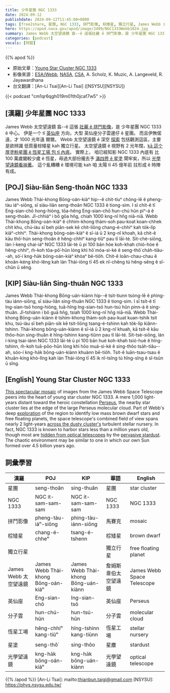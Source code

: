 ```yaml
---
title: 少年星團 NGC 1333
date: 2024-09-12
publishdate: 2024-09-12T11:45:00+0800
tags: [free2share, 星團, NGC 1333, 拼鬥影像, 棕矮星, 獨立行星, James Webb 太空望遠鏡, 英仙座, 分子雲, 恆星工場, 星塗, 光學望遠鏡]
hero: https://apod.nasa.gov/apod/image/2409/NGC1333Webb1024.jpg
summary: James Webb 太空望遠鏡 翕--ê 這張壯麗 ê 拼鬥影像，是 少年星團 NGC 1333 ê 中心。
categories: [podcast]
vocals: [阿錕]
---
```


{{% apod %}}

- 原始文章：[Young Star Cluster NGC 1333](https://apod.nasa.gov/apod/ap240912.html)
- 影像來源：[ESA/Webb](https://www.esa.int/), [NASA](https://www.nasa.gov), [CSA](https://www.asc-csa.gc.ca/eng/), A. Scholz, K. Muzic, A. Langeveld, R. Jayawardhana
- 台文翻譯：[An-Li Tsai][An-Li Tsai] ([NSYSU][NSYSU])

{{< podcast "cm1qr6qgh019m01th0jcaf7w5" >}}

## [漢羅] 少年星團 NGC 1333
James Webb 太空望遠鏡 翕--ê 這張 [壯麗 ê 拼鬥影像][This spectacular mosaic]，是 少年星團 NGC 1333 ê 中心。
伊是一个 tī [英仙座][Perseus] 方向，大型 英仙座分子雲邊仔 ê 星團。
而且伊無偌遠，才 1000 光年遠 爾爾。
Webb 太空望遠鏡 ê 深空 [探索][exploration] 包括觀測這區，主要是欲辨識 低質量棕矮星 kah 獨立行星。
太空望遠鏡 ê 視野有 2 光年闊，[kā 這个厚塗粉星團 ê 恆星工場 包 tī 內底][across the dusty cluster's]。
實際上， 咱已經知影 NGC 1333 內底有 比 100 萬歲閣較少歲 ê 恆星，毋過大部份攏去予 [滿四界 ê 星塗][pervasive stardust] 閘牢矣，所以 [光學望遠鏡看袂著][hidden from optical telescopes]。
這个亂糟糟 ê 環境可能 kah 咱 太陽 tī 45 億年前 拄形成 ê 時陣有成。

## [POJ] Siàu-liân Seng-thoân NGC 1333
James Webb Thài-khong Bōng-oán-kiàⁿ hip--ê chit-tiuⁿ chòng-lē ê pheng-tàu iáⁿ-siōng, sī siàu-liân seng-thoân NGC 1333 ê tiong-sim.
I sī chi̍t-ê tī Eng-sian-chō hong-hiòng, tōa-hêng Eng-sian-chō hun-chú hûn piⁿ-á ê seng-thoân.
Jî-chhiáⁿ i bô gōa hn̄g, chiah 1000 kng-nî hn̄g niā-niā.
Webb Thài-khong Bōng-oán-kiàⁿ ê chhim-khong thàm-soh pau-koat koan-chhek chit khu, chú-iàu sī beh piān-sek kē chit-liōng chang-é-chhiⁿ kah to̍k-li̍p kiâⁿ-chhiⁿ.
Thài-khong bōng-oán-kiàⁿ ê sī-iá ū 2 kng-nî khoah, kā chit-ê kāu thô͘-hún seng-thoân ê hêng-chhiⁿ kang-tiûⁿ pau tī lāi-té.
Si̍t-chè-siōng, lán í-keng chai-iáⁿ NGC 1333 lāi-té ū pí 100 bān hòe koh-khah chió-hòe ê hêng-chhiⁿ, m̄-koh tōa-pō͘-hūn lóng khì hō͘ móa-sì-kè ê seng-thô͘ cha̍h-tiâu--ah, só͘-í kng-ha̍k bōng-oán-kiàⁿ khòaⁿ bē-tio̍h.
Chit-ê loān-chau-chau ê khoân-kéng khó-lêng kah lán Thài-iông tī 45 ek nî-chêng tú hêng-sêng ê sî-chūn ū sêng.

## [KIP] Siàu-liân Sing-thuân NGC 1333
James Webb Thài-khong Bōng-uán-kiànn hip--ê tsit-tiunn tsòng-lē ê phing-tàu iánn-siōng, sī siàu-liân sing-thuân NGC 1333 ê tiong-sim.
I sī tsi̍t-ê tī Ing-sian-tsō hong-hiòng, tuā-hîng Ing-sian-tsō hun-tsú hûn pinn-á ê sing-thuân.
Jî-tshiánn i bô guā hn̄g, tsiah 1000 kng-nî hn̄g niā-niā.
Webb Thài-khong Bōng-uán-kiànn ê tshim-khong thàm-soh pau-kuat kuan-tshik tsit khu, tsú-iàu sī beh piān-sik kē tsit-liōng tsang-é-tshinn kah to̍k-li̍p kiânn-tshinn.
Thài-khong bōng-uán-kiànn ê sī-iá ū 2 kng-nî khuah, kā tsit-ê kāu thôo-hún sing-thuân ê hîng-tshinn kang-tiûnn pau tī lāi-té.
Si̍t-tsè-siōng, lán í-king tsai-iánn NGC 1333 lāi-té ū pí 100 bān huè koh-khah tsió-huè ê hîng-tshinn, m̄-koh tuā-pōo-hūn lóng khì hōo muá-sì-kè ê sing-thôo tsa̍h-tiâu--ah, sóo-í kng-ha̍k bōng-uán-kiànn khuànn bē-tio̍h.
Tsit-ê luān-tsau-tsau ê khuân-kíng khó-lîng kah lán Thài-iông tī 45 ik nî-tsîng tú hîng-sîng ê sî-tsūn ū sîng.

## [English] Young Star Cluster NGC 1333
[This spectacular mosaic][This spectacular mosaic] of images from the James Webb Space Telescope peers into the heart of young star cluster NGC 1333.
A mere 1,000 light-years distant toward the heroic constellation [Perseus][Perseus], the nearby star cluster lies at the edge of the large Perseus molecular cloud.
Part of Webb's deep [exploration][exploration] of the region to identify low mass brown dwarf stars and free floating planets, the space telescope's combined field of view spans nearly 2 light-years [across the dusty cluster's][across the dusty cluster's] turbulent stellar nursery.
In fact, NGC 1333 is known to harbor stars less than a million years old, though most are [hidden from optical telescopes][hidden from optical telescopes] by the [pervasive stardust][pervasive stardust].
The chaotic environment may be similar to one in which our own Sun formed over 4.5 billion years ago.

## 詞彙學習

|漢羅|POJ|KIP|華語|English|
|-|-|-|-|-|
|星團|seng-thoân|sing-thuân|星團|star cluster|
|NGC 1333|NGC it-sam-sam-sam|NGC it-sam-sam-sam|NGC 1333|NGC 1333|
|拼鬥影像|pheng-tàu-iáⁿ-siōng|phing-tàu-iánn-siōng|馬賽克|mosaic|
|棕矮星|chang-é-chheⁿ|tsang-é-tshenn|棕矮星|brown dwarf|
|獨立行星|||獨立行星|free floating planet|
|James Webb 太空望遠鏡|James Webb Thài-khong Bōng-oán-kiàⁿ|James Webb Thài-khong Bōng-uán-kiànn|詹姆斯韋伯太空望遠鏡|James Webb Space Telescope|
|英仙座|Eng-sian-chō|Ing-sian-tsō|英仙座|Perseus|
|分子雲|hun-chú-hûn|hun-tsú-hûn|分子雲|molecular cloud|
|恆星工場|hêng-chhiⁿ kang-tiûⁿ|hîng-tshinn kang-tiûnn|恆星工場|stellar nursery|
|星塗|seng-thô͘|sing-thôo|星塵|stardust|
|光學望遠鏡|kng-ha̍k bōng-oán-kiàⁿ|kng-ha̍k bōng-uán-kiànn|光學望遠鏡|optical telescope|

{{% /apod %}}
[An-Li Tsai]: mailto:thianbun.taigi@gmail.com
[NSYSU]: https://phys.nsysu.edu.tw/

[copyright]: https://apod.nasa.gov/apod/fap/lib/about_apod.html#srapply
[License3]: https://creativecommons.org/licenses/by/3.0/
[License2]:https://creativecommons.org/licenses/by-nc-nd/2.0/

[This spectacular mosaic]:https://esawebb.org/images/potm2408b/
[Perseus]:http://www.hawastsoc.org/deepsky/per/index.html
[exploration]:https://arxiv.org/abs/2408.12639
[across the dusty cluster's]:https://esawebb.org/videos/potm2408a/
[hidden from optical telescopes]:http://www.spitzer.caltech.edu/news/224-ssc2005-24-Beautiful-Chaos-of-Star-Birth
[pervasive stardust]:https://apod.nasa.gov/apod/ap210318.html
